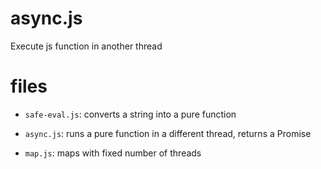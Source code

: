 # async.js

Execute js function in another thread

# files

- `safe-eval.js`: converts a string into a pure function

- `async.js`: runs a pure function in a different thread, returns a Promise

- `map.js`: maps with fixed number of threads